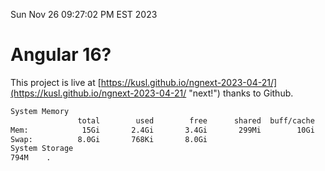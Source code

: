 Sun Nov 26 09:27:02 PM EST 2023

# Angular 16?


This project is live at [https://kusl.github.io/ngnext-2023-04-21/](https://kusl.github.io/ngnext-2023-04-21/ "next!") thanks to Github.

```bash
System Memory
               total        used        free      shared  buff/cache   available
Mem:            15Gi       2.4Gi       3.4Gi       299Mi        10Gi        12Gi
Swap:          8.0Gi       768Ki       8.0Gi
System Storage
794M	.
```

